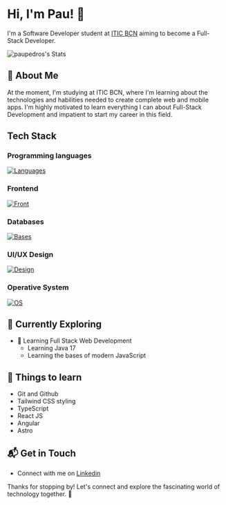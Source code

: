 # Hi, I'm Pau! 👋

I'm a Software Developer student at [ITIC BCN](https://agora.xtec.cat/iticbcn/) aiming to become a Full-Stack Developer.

![paupedros's Stats](https://github-readme-stats.vercel.app/api?username=paupedros&theme=vue-dark&show_icons=true&hide_border=true&count_private=true)

## 🚀 About Me
At the moment, I'm studying at ITIC BCN, where I'm learning about the technologies and habilities needed to create complete web and mobile apps.
I'm highly motivated to learn everything I can about Full-Stack Development and impatient to start my career in this field.

## Tech Stack
### Programming languages
[![Languages](https://skillicons.dev/icons?i=java,js,py)](https://skillicons.dev)

### Frontend
[![Front](https://skillicons.dev/icons?i=html,css)](https://skillicons.dev)

### Databases
[![Bases](https://skillicons.dev/icons?i=mysql,oracle)](https://skillicons.dev)

### UI/UX Design
[![Design](https://skillicons.dev/icons?i=figma,xd)](https://skillicons.dev)

### Operative System
[![OS](https://skillicons.dev/icons?i=linux,windows)](https://skillicons.dev)

## 🌱 Currently Exploring

- 🚀 Learning Full Stack Web Development
  - Learning Java 17
  - Learning the bases of modern JavaScript

## 📖 Things to learn

- Git and Github
- Tailwind CSS styling
- TypeScript
- React JS
- Angular
- Astro

## 📬 Get in Touch

- Connect with me on [Linkedin](https://linkedin.com/in/paupedros)

Thanks for stopping by! Let's connect and explore the fascinating world of technology together. 🚀


